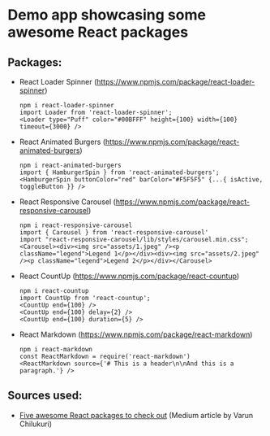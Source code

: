 # Demo app showcasing some awesome React packages

## Packages:

- React Loader Spinner (https://www.npmjs.com/package/react-loader-spinner)

    ```
    npm i react-loader-spinner
    import Loader from 'react-loader-spinner';
    <Loader type="Puff" color="#00BFFF" height={100} width={100} timeout={3000} />
    ```
- React Animated Burgers (https://www.npmjs.com/package/react-animated-burgers)

    ```
    npm i react-animated-burgers
    import { HamburgerSpin } from 'react-animated-burgers';
    <HamburgerSpin buttonColor="red" barColor="#F5F5F5" {...{ isActive, toggleButton }} />
    ```
- React Responsive Carousel (https://www.npmjs.com/package/react-responsive-carousel)

    ```
    npm i react-responsive-carousel
    import { Carousel } from 'react-responsive-carousel'
    import "react-responsive-carousel/lib/styles/carousel.min.css";
    <Carousel><div><img src="assets/1.jpeg" /><p className="legend">Legend 1</p></div><div><img src="assets/2.jpeg" /><p className="legend">Legend 2</p></div></Carousel>
    ```
- React CountUp (https://www.npmjs.com/package/react-countup)

    ```
    npm i react-countup
    import CountUp from 'react-countup';
    <CountUp end={100} />
    <CountUp end={100} delay={2} />
    <CountUp end={100} duration={5} />
    ```
- React Markdown (https://www.npmjs.com/package/react-markdown)

    ```
    npm i react-markdown
    const ReactMarkdown = require('react-markdown')
    <ReactMarkdown source={'# This is a header\n\nAnd this is a paragraph.'} />
    ```

## Sources used:

- [Five awesome React packages to check out](https://medium.com/javascript-in-plain-english/five-awesome-react-packages-to-check-out-1ee42f2c19f7) (Medium article by Varun Chilukuri)
